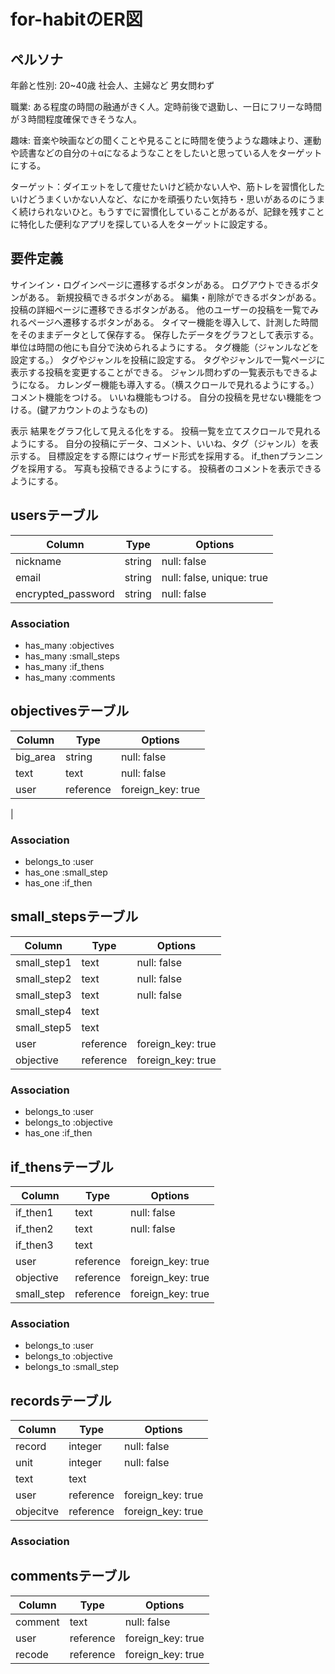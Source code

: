 # for-habitのER図

## ペルソナ
年齢と性別: 20~40歳 社会人、主婦など 男女問わず

職業: ある程度の時間の融通がきく人。定時前後で退勤し、一日にフリーな時間が３時間程度確保できそうな人。

趣味: 音楽や映画などの聞くことや見ることに時間を使うような趣味より、運動や読書などの自分の＋αになるようなことをしたいと思っている人をターゲットにする。

ターゲット：ダイエットをして痩せたいけど続かない人や、筋トレを習慣化したいけどうまくいかない人など、なにかを頑張りたい気持ち・思いがあるのにうまく続けられないひと。もうすでに習慣化していることがあるが、記録を残すことに特化した便利なアプリを探している人をターゲットに設定する。


## 要件定義
サインイン・ログインページに遷移するボタンがある。
ログアウトできるボタンがある。
新規投稿できるボタンがある。
編集・削除ができるボタンがある。
投稿の詳細ページに遷移できるボタンがある。
他のユーザーの投稿を一覧でみれるページへ遷移するボタンがある。
タイマー機能を導入して、計測した時間をそのままデータとして保存する。
保存したデータをグラフとして表示する。
単位は時間の他にも自分で決められるようにする。
タグ機能（ジャンルなどを設定する。）
タグやジャンルを投稿に設定する。
タグやジャンルで一覧ページに表示する投稿を変更することができる。
ジャンル問わずの一覧表示もできるようになる。
カレンダー機能も導入する。（横スクロールで見れるようにする。）
コメント機能をつける。
いいね機能もつける。
自分の投稿を見せない機能をつける。(鍵アカウントのようなもの)

表示
結果をグラフ化して見える化をする。
投稿一覧を立てスクロールで見れるようにする。
自分の投稿にデータ、コメント、いいね、タグ（ジャンル）を表示する。
目標設定をする際にはウィザード形式を採用する。
if_thenプランニングを採用する。
写真も投稿できるようにする。
投稿者のコメントを表示できるようにする。


## usersテーブル

| Column             | Type    | Options                   |
| ------------------ | ------- | ------------------------- |
| nickname           | string  | null: false               |
| email              | string  | null: false, unique: true |
| encrypted_password | string  | null: false               |

### Association
- has_many :objectives
- has_many :small_steps
- has_many :if_thens
- has_many :comments


## objectivesテーブル

| Column             | Type      | Options                   |
| ------------------ | --------- | ------------------------- |
| big_area           | string    | null: false               |
| text               | text      | null: false               |
| user               | reference | foreign_key: true         |
|


### Association
- belongs_to :user
- has_one :small_step
- has_one :if_then

## small_stepsテーブル

| Column             | Type      | Options                   |
| ------------------ | --------- | ------------------------- |
| small_step1        | text      | null: false               |
| small_step2        | text      | null: false               |
| small_step3        | text      | null: false               |
| small_step4        | text      |                           |
| small_step5        | text      |                           |
| user               | reference | foreign_key: true         |
| objective          | reference | foreign_key: true         |

### Association
- belongs_to :user
- belongs_to :objective
- has_one :if_then

## if_thensテーブル

| Column             | Type      | Options                   |
| ------------------ | --------- | ------------------------- |
| if_then1           | text      | null: false               |
| if_then2           | text      | null: false               |
| if_then3           | text      |                           |
| user               | reference | foreign_key: true         |
| objective          | reference | foreign_key: true         |
| small_step         | reference | foreign_key: true         |

### Association
- belongs_to :user
- belongs_to :objective
- belongs_to :small_step

## recordsテーブル

| Column             | Type      | Options                   |
| ------------------ | --------- | ------------------------- |
| record             | integer   | null: false               |
| unit               | integer   | null: false               |
| text               | text      |                           |
| user               | reference | foreign_key: true         |
| objecitve          | reference | foreign_key: true         |

### Association


## commentsテーブル

| Column             | Type      | Options                   |
| ------------------ | --------- | ------------------------- |
| comment            | text      | null: false               |
| user               | reference | foreign_key: true         |
| recode             | reference | foreign_key: true         |